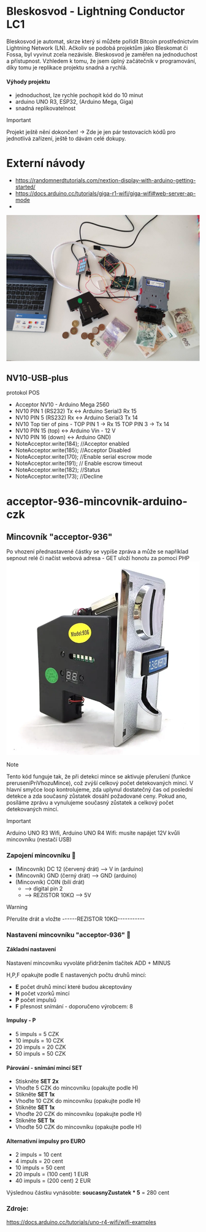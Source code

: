 # **Bleskosvod - Lightning Conductor  LC1**
Bleskosvod je automat, skrze který si můžete pořídit Bitcoin prostřednictvím Lightning Network (LN). Ačkoliv se podobá projektům jako Bleskomat či Fossa, byl vyvinut zcela nezávisle. Bleskosvod je zaměřen na jednoduchost a přístupnost. Vzhledem k tomu, že jsem úplný začátečník v programování, díky tomu je replikace projektu snadná a rychlá.

 #### Výhody projektu
 - jednoduchost, lze rychle pochopit kód do 10 minut
 - arduino UNO R3, ESP32, (Arduino Mega, Giga)
 - snadná replikovatelnost
 
> [!IMPORTANT]  
> Projekt ještě nění dokončen! -> Zde je jen pár testovacích kódů pro jednotlivá zařízení, ještě to dávám celé dokupy. 


# Externí návody
- https://randomnerdtutorials.com/nextion-display-with-arduino-getting-started/
- https://docs.arduino.cc/tutorials/giga-r1-wifi/giga-wifi#web-server-ap-mode
- 



![acceptor](trezormat.jpeg)

## NV10-USB-plus
protokol POS
 * Acceptor NV10  - Arduino Mega 2560
 * NV10 PIN 1 (RS232) Tx <-> Arduino Serial3 Rx 15
 * NV10 PIN 5 (RS232) Rx <-> Arduino Serial3 Tx 14
 * NV10 Top tier of pins - TOP PIN 1 -> Rx 15 TOP PIN 3 -> Tx 14
 * NV10 PIN 15 (top) <-> Arduino Vin - 12 V   
 * NV10 PIN 16 (down) <-> Arduino GND)  
 * NoteAcceptor.write(184);  //Acceptor enabled
 * NoteAcceptor.write(185); //Acceptor Disabled
 * NoteAcceptor.write(170);  //Enable serial escrow mode
 * NoteAcceptor.write(191); // Enable escrow timeout
 * NoteAcceptor.write(182); //Status
 * NoteAcceptor.write(173); //Decline
# acceptor-936-mincovnik-arduino-czk

## Mincovník "acceptor-936" 

 Po vhození přednastavené částky se vypíše zpráva a může se například sepnout relé či načíst webová adresa - GET uloží honotu za pomocí PHP
![acceptor](mince.webp)


> [!NOTE]  
>Tento kód funguje tak, že při detekci mince se aktivuje přerušení (funkce preruseniPriVhozuMince), což zvýší celkový počet detekovaných mincí. V hlavní smyčce loop kontrolujeme, zda uplynul dostatečný čas od poslední detekce a zda současný zůstatek dosáhl požadované ceny. Pokud ano, posíláme zprávu a vynulujeme současný zůstatek a celkový počet detekovaných mincí.


> [!IMPORTANT]  
> Arduino UNO R3 Wifi, Arduino UNO R4 Wifi: musíte napájet 12V kvůli mincovníku (nestačí USB) 


### Zapojení mincovníku 🏴
- (Mincovník) DC 12 (červený drát)  --> V in (arduino)
- (Mincovník) GND (černý drát)      --> GND (arduino)
- (Mincovník) COIN (bílí drát)
  - --> digital pin 2
  - --> REZISTOR 10KΩ --> 5V
  

> [!WARNING]  
> Přerušte drát a vložte ------REZISTOR 10KΩ-----------  



### Nastavení mincovníku "acceptor-936" 💜

#### Základní nastavení 

Nastavení mincovníku vyvoláte přidržením tlačítek ADD + MINUS

H,P,F opakujte podle E nastavených počtu druhů mincí:

- **E** počet druhů mincí které budou akceptovány
- **H** počet vzorků mincí
- **P** počet impulsů
- **F** přesnost snímání - doporučeno výrobcem: 8

#### Impulsy - P
- 5 impuls = 5 CZK
- 10 impuls = 10 CZK
- 20 impuls = 20 CZK
- 50 impuls = 50 CZK

#### Párování - snímání mincí  SET
- Stiskněte **SET 2x**
- Vhoďte 5 CZK do mincovníku (opakujte podle H) 
- Stikněte **SET 1x**
- Vhoďte 10 CZK do mincovníku (opakujte podle H)
- Stikněte **SET 1x**
- Vhoďte 20 CZK do mincovníku (opakujte podle H)
- Stikněte **SET 1x**
- Vhoďte 50 CZK do mincovníku (opakujte podle H)

#### Alternativní impulsy pro EURO
- 2 impuls = 10 cent
- 4 impuls = 20 cent 
- 10 impuls = 50 cent
- 20 impuls = (100 cent) 1 EUR
- 40 impuls = (200 cent) 2 EUR

Výslednou částku vynásobte: **soucasnyZustatek * 5** = 280 cent 



### Zdroje:
https://docs.arduino.cc/tutorials/uno-r4-wifi/wifi-examples
